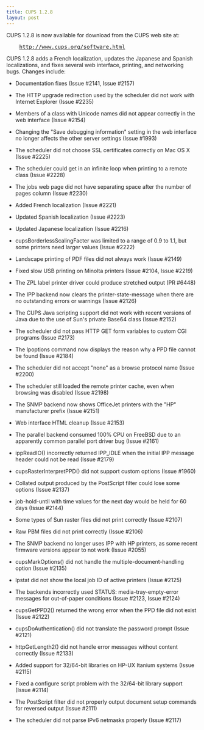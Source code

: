 ```yaml
---
title: CUPS 1.2.8
layout: post
---
```


<P>CUPS 1.2.8 is now available for download from the CUPS web site at:</P><PRE>    <A HREF="http://www.cups.org/software.html">http://www.cups.org/software.html</A></PRE><P>CUPS 1.2.8 adds a French localization, updates the Japanese and Spanish localizations, and fixes several web interface, printing, and networking bugs. Changes include:</P>
- Documentation fixes (Issue #2141, Issue #2157) 
- The HTTP upgrade redirection used by the scheduler did not work with Internet Explorer (Issue #2235) 
- Members of a class with Unicode names did not appear correctly in the web interface (Issue #2154) 
- Changing the "Save debugging information" setting in the web interface no longer affects the other server settings (Issue #1993) 
- The scheduler did not choose SSL certificates correctly on Mac OS X (Issue #2225) 
- The scheduler could get in an infinite loop when printing to a remote class (Issue #2228) 
- The jobs web page did not have separating space after the number of pages column (Issue #2230) 
- Added French localization (Issue #2221) 
- Updated Spanish localization (Issue #2223) 
- Updated Japanese localization (Issue #2216) 
- cupsBorderlessScalingFacter was limited to a range of 0.9 to 1.1, but some printers need larger values (Issue #2222) 
- Landscape printing of PDF files did not always work (Issue #2149) 
- Fixed slow USB printing on Minolta printers (Issue #2104, Issue #2219) 
- The ZPL label printer driver could produce stretched output (PR #6448) 
- The IPP backend now clears the printer-state-message when there are no outstanding errors or warnings (Issue #2126) 
- The CUPS Java scripting support did not work with recent versions of Java due to the use of Sun's private Base64 class (Issue #2152) 
- The scheduler did not pass HTTP GET form variables to custom CGI programs (Issue #2173) 
- The lpoptions command now displays the reason why a PPD file cannot be found (Issue #2184) 
- The scheduler did not accept "none" as a browse protocol name (Issue #2200) 
- The scheduler still loaded the remote printer cache, even when browsing was disabled (Issue #2198) 
- The SNMP backend now shows OfficeJet printers with the "HP" manufacturer prefix (Issue #2151) 
- Web interface HTML cleanup (Issue #2153) 
- The parallel backend consumed 100% CPU on FreeBSD due to an apparently common parallel port driver bug (Issue #2161) 
- ippReadIO() incorrectly returned IPP_IDLE when the initial IPP message header could not be read (Issue #2179) 
- cupsRasterInterpretPPD() did not support custom options (Issue #1960) 
- Collated output produced by the PostScript filter could lose some options (Issue #2137) 
- job-hold-until with time values for the next day would be held for 60 days (Issue #2144) 
- Some types of Sun raster files did not print correctly (Issue #2107) 
- Raw PBM files did not print correctly (Issue #2106) 
- The SNMP backend no longer uses IPP with HP printers, as some recent firmware versions appear to not work (Issue #2055) 
- cupsMarkOptions() did not handle the multiple-document-handling option (Issue #2135) 
- lpstat did not show the local job ID of active printers (Issue #2125) 
- The backends incorrectly used STATUS: media-tray-empty-error messages for out-of-paper conditions (Issue #2123, Issue #2124) 
- cupsGetPPD2() returned the wrong error when the PPD file did not exist (Issue #2122) 
- cupsDoAuthentication() did not translate the password prompt (Issue #2121) 
- httpGetLength2() did not handle error messages without content correctly (Issue #2133) 
- Added support for 32/64-bit libraries on HP-UX Itanium systems (Issue #2115) 
- Fixed a configure script problem with the 32/64-bit library support (Issue #2114) 
- The PostScript filter did not properly output document setup commands for reversed output (Issue #2111) 
- The scheduler did not parse IPv6 netmasks properly (Issue #2117)
